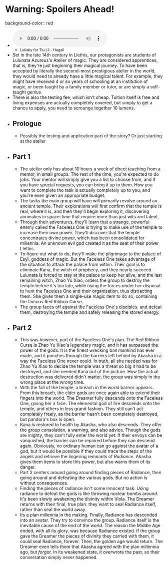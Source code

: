 # Warning: Spoilers Ahead!
background-color:: red
- ![Hagall_Lullaby-for-TiuLii__Loop.mp3](../assets/Hagall_Lullaby-for-TiuLii_Loop_1751147425274_0.mp3)
	- <small> Lullaby for Tiu Lii - Hagali </small>
- Set in the late 14th century in Llethis, our protagonists are students of Lulunata Azureus's Atelier of magic. They are considered apprentices, that is, they're just beginning their magical journey. To have been accepted by literally the second-most prestigious atelier in the world, they would need to already have a little magical talent. For example, they might have received 4 or so years of schooling at an institution of magic, or been taught by a family member or tutor, or are simply a self-taught genius.
- There is also the testing fee, which isn't cheap. Tuition itself is free and living expenses are actually completely covered, but simply to get a chance to apply, you need to scrounge together 10 lumens.
- ## Prologue
	- Possibly the testing and application part of the story? Or just starting at the atelier
- ## Part 1
	- The atelier only has about 10 hours a week of direct teaching from a mentor, in small groups. The rest of the time, you're expected to do jobs. Your mentor will simply give you a list to choose from, and if you have special requests, you can bring it up to them. How you want to complete the task is actually completely up to you, and you're even given an appropriate budget.
	- The tasks the main group will have will primarily revolve around an ancient temple. Their explorations will first confirm that the temple is real, where it is, and then they'll begin exploring it, discovering anomalies in space-time that require more than just wits and talent.
	- Through their adventures, they'll learn that a strange, powerful enemy called the Faceless One is trying to make use of the temple to increase their own power. They'll discover that the temple concentrates divine power, which has been consolidated for millennia. An unknown evil god created it as the seat of their power Llethis.
	- To figure out what to do, they'll make the pilgrimage to the palace of Esyl, goddess of magic. But the Faceless One takes advantage of the situation to attack the palace from within. Their goal is to eliminate Kana, the witch of prophecy, and they nearly succeed. Lulunata is forced to stay at the palace to keep her alive, and the last remaining witch, Zhao Yu Xiao, orders the group to destroy the temple before it's too late, while using the forces under her disposal to hunt the Faceless One and their organization, thus distracting them. She gives them a single-use magic item to do so, containing the famous Red Ribbon Curse.
	- The group faces off against the Faceless One's disciples, and defeat them, destroying the temple and safely releasing the stored energy.
- ## Part 2
	- This was however, part of the Faceless One's plan. The Red Ribbon Curse is Zhao Yu Xiao's legendary magic, and it has surpassed the power of the gods. It is the finest wrecking ball mankind has ever made, and it punches through the barriers left behind by Akasha in a way the Faceless One never could. In truth, all she needed was for Zhao Yu Xiao to decide the temple was a threat so big it had to be destroyed, and she needed Kana out of the picture. How the actual destruction was delivered didn't matter, the group was simply in the wrong place at the wrong time.
	- With the fall of the temple, a breach in the world barrier appears. From this breach, the elder gods are once again able to extend their fingers into the world. The Dreamer fully descends onto the Faceless One, giving her a face. The elemental god of fire descends onto the temple, and others in less grand fashion. They still can't act completely freely, as the barrier hasn't been completely destroyed, but pandora's box is open.
	- Kana is restored to health by Akasha, who also descends. They offer the group consolation, a warning, and also advice. Though the gods are mighty, they can't fully enter the world yet. If their envoys can be vanquished, the barrier can be repaired before they can descend again. Obviously, no ordinary human can go against the avatar of a god, but it would be possible if they could trace the steps of the angels and retrieve the lingering remnants of *Radiance*. Akasha gives them items to store this power, but also warns them of its danger.
	- Part 2 centers around going around finding pieces of Radiance, then going around and defeating the various gods. But no action is without consequences.
	- Finding the pieces of radiance isn't some innocent task. Using radiance to defeat the gods is like throwing nuclear bombs around. It's been slowly awakening the divinity within Viola. The Dreamer returns with their final, true plan: they want to seal Radiance itself, rather than seal the world away.
	- Its a plan millennia in the making. Finally, Radiance has descended into an avatar. They try to convince the group. Radiance itself is the inevitable cause of the end of the world. The reason the Middle Age ended, with all its glory, was because Radiance existed. If the group gave the Dreamer the pieces of divinity they carried with them, it could seal Radiance, forever. Then, the golden age would return. The Dreamer even tells them that Akasha agreed with the plan millennia ago, but *forgot*. In its weakened state, it overwrote the past, so their conversation simply never happened.